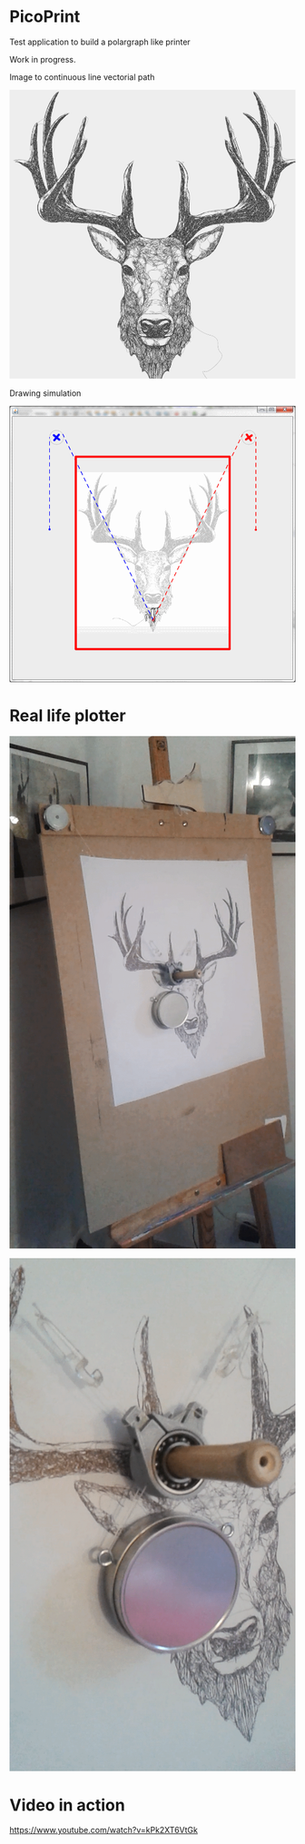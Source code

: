 # PicoPrint

Test application to build a polargraph like printer

Work in progress.

Image to continuous line vectorial path

![Alt text](https://raw.githubusercontent.com/iapafoto/PicoPrint/master/res/PictureToPath.png)

Drawing simulation

![Alt text](https://raw.githubusercontent.com/iapafoto/PicoPrint/master/res/gui.png)

# Real life plotter

![Alt text](https://raw.githubusercontent.com/iapafoto/PicoPrint/master/media/picoprint.png)

![Alt text](https://raw.githubusercontent.com/iapafoto/PicoPrint/master/media/drawer.png)

# Video in action

https://www.youtube.com/watch?v=kPk2XT6VtGk
